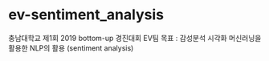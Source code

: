 # ev-sentiment_analysis
충남대학교 제1회 2019 bottom-up 경진대회 EV팀
목표 : 감성분석 시각화
머신러닝을 활용한 NLP의 활용 (sentiment analysis)
